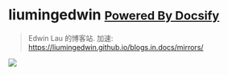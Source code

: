 <!-- _coverpage.md -->

# liumingedwin <small>[Powered By Docsify](https://github.com/docsifyjs/docsify/)</small>
> Edwin Lau 的博客站.
> 加速: https://liumingedwin.github.io/blogs.in.docs/mirrors/
<!-- 背景图片 -->

![](../OHR.SaintElias_ZH-CN2861097596-8k.jpg)
